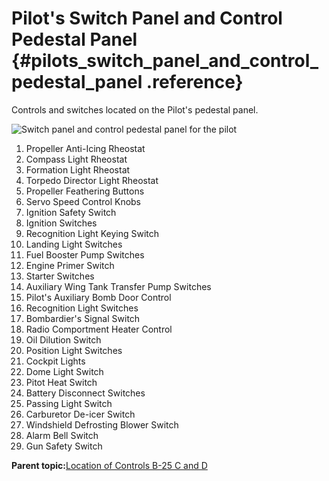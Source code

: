 # Pilot's Switch Panel and Control Pedestal Panel {#pilots_switch_panel_and_control_pedestal_panel .reference}

Controls and switches located on the Pilot's pedestal panel.

![Switch panel and control pedestal panel for the pilot](../images/pilots_switch_panel_and_control_pedestal_panel.png "Pilot's switch panel and control pedestal panel")

1.  Propeller Anti-Icing Rheostat
2.  Compass Light Rheostat
3.  Formation Light Rheostat
4.  Torpedo Director Light Rheostat
5.  Propeller Feathering Buttons
6.  Servo Speed Control Knobs
7.  Ignition Safety Switch
8.  Ignition Switches
9.  Recognition Light Keying Switch
10. Landing Light Switches
11. Fuel Booster Pump Switches
12. Engine Primer Switch
13. Starter Switches
14. Auxiliary Wing Tank Transfer Pump Switches
15. Pilot's Auxiliary Bomb Door Control
16. Recognition Light Switches
17. Bombardier's Signal Switch
18. Radio Comportment Heater Control
19. Oil Dilution Switch
20. Position Light Switches
21. Cockpit Lights
22. Dome Light Switch
23. Pitot Heat Switch
24. Battery Disconnect Switches
25. Passing Light Switch
26. Carburetor De-icer Switch
27. Windshield Defrosting Blower Switch
28. Alarm Bell Switch
29. Gun Safety Switch

**Parent topic:**[Location of Controls B-25 C and D](../topics/location_of_controls_b_25_c_and_d.md)

